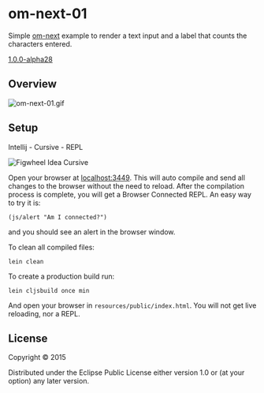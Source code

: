 # om-next-01

Simple [om-next](https://github.com/omcljs/om/wiki/Quick-Start-%28om.next%29) example to render a text input and a label that counts the characters entered. 
  
[1.0.0-alpha28](https://clojars.org/org.omcljs/om)

## Overview

![om-next-01.gif](https://raw.githubusercontent.com/griffio/griffio.github.io/master/public/om-next-01.gif)

## Setup

Intellij - Cursive - REPL

![Figwheel Idea Cursive](https://raw.githubusercontent.com/griffio/griffio.github.io/master/public/figwheel-idea.png)

Open your browser at [localhost:3449](http://localhost:3449/).
This will auto compile and send all changes to the browser without the
need to reload. After the compilation process is complete, you will
get a Browser Connected REPL. An easy way to try it is:

    (js/alert "Am I connected?")

and you should see an alert in the browser window.

To clean all compiled files:

    lein clean

To create a production build run:

    lein cljsbuild once min

And open your browser in `resources/public/index.html`. You will not
get live reloading, nor a REPL. 

## License

Copyright © 2015 

Distributed under the Eclipse Public License either version 1.0 or (at your option) any later version.
